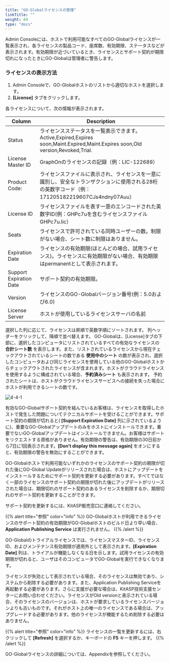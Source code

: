 ```yaml
---
title: "GO-Globalライセンスの管理"
linkTitle: ""
weight: 04
type: "docs"
---
```


Admin Consoleには、ホストで利用可能なすべてのGO-Globalライセンスが一覧表示され、各ライセンスの製品コード、座席数、有効期限、ステータスなどが表示されます。有効期限が近づいているとき、ライセンスとサポート契約が期限切れになったときにGO-Globalは管理者に警告します。

### ライセンスの表示方法

1. Admin Consoleで、GO-Globalホストのリストから適切なホストを選択します。
2. **[License]** タブをクリックします。

各ライセンスについて、次の情報が表示されます。

| Column                 | Description                                                                                                                                                            |
|------------------------|------------------------------------------------------------------------------------------------------------------------------------------------------------------------|
| Status                 | ライセンスステータスを一覧表示できます。Active,Expired,Expires soon,Maint.Expired,Maint.Expires soon,Old version,Revoked,Trial.                                  |
| License Master ID      | GraphOnのライセンスの記録（例：LIC-122689）                                                                                                                   |
| Product Code:          | ライセンスファイルに表示され、ライセンスを一意に識別し、安全なトランザクションに使用される28桁の英数字コード（例：171205182219607CJs4ndny07Auu） |
| License ID             | ライセンスファイルを表す一意のエンコードされた英数字ID(例：GHPc7uを含むライセンスファイルGHPc7u.lic）                                                             |
| Seats                  | ライセンスで許可されている同時ユーザーの数。制限がない場合、シート数に制限はありません。                                                              |
| Expiration Date        | ライセンスの有効期限(ほとんどの場合、試用ライセンス)。ライセンスに有効期限がない場合、有効期限はpermanentとして表示されます。         |
| Support Expiration Date| サポート契約の有効期限。                                                                                                                              |
| Version                | ライセンスのGO-Globalバージョン番号(例：5.0および6.0)                                                                                                           |
| License Server         | ホストが使用しているライセンスサーバの名前                                                                                                                |

選択した列に応じて、ライセンスは昇順で英数字順にソートされます。
列ヘッダーをクリックして、降順で並べ替えます。 GO-Globalは、[License]タブの下部に、選択したコンピュータにリストされているすべての有効なライセンスの **合計シート数** を表示します。また、リストされているライセンスから現在チェックアウトされているシートの数である **使用中のシート** の数が表示され、選択したコンピュータおよび同じライセンスを使用している他のGO-Globalホストからチェックアウトされたライセンスが含まれます。ホストがクラウドライセンスを使用するように構成されている場合、**予約済みシート** も表示されます。
予約されたシートは、ホストがクラウドライセンスサービスへの接続を失った場合にホストが利用できるシートの数です。

![4-4-1](/img/4-4-1.png) 

有効なGO-Globalサポート契約を結んでいるお客様は、ライセンスを取得したホストで発生した問題についてテクニカルサポートを受けることができます。サポート契約の期限が切れると( **[Support Expiration Date]** 列に示されているように)、重要なGO-Globalアップデートのみをホストにインストールできます。重要でないGO-Globalアップデートはインストールできません。お客様はサポートをリクエストする資格がありません。有効期限の警告は、有効期限の30日前から7日に1回表示されます。**[Don't display this message again]** をオンにすると、有効期限の警告を無効にすることができます。

GO-Globalホストで利用可能ないずれかのライセンスのサポート契約の期限が切れた後にGO-Global Updateがリリースされた場合は、ホストにアップデートをインストールするためにサポート契約を更新する必要があります。すべてではなく一部のライセンスのサポート契約の期限が切れた後にアップデートがリリースされた場合は、期限切れのサポート契約のあるライセンスを削除するか、期限切れのサポート契約を更新することができます。

サポート契約を更新するには、KitASP販売窓口に連絡してください。

{{% alert title="参照" color="info" %}}
GO-Globalホストが利用できるライセンスのサポート契約の有効期限がGO-Globalホストのビルド日より早い場合、**Application Publishing Service** は実行されません。
{{% /alert %}}


GO-Globalのトライアルライセンスでは、ライセンスマスターID、ライセンスID、およびメンテナンス有効期限が適用外として表示されます。**[Expiration Date]** 列は、トライアルが機能しなくなる日を示します。試用ライセンスの有効期限が切れると、ユーザはそのコンピュータでGO-Globalを実行できなくなります。

ライセンスが失効として表示されている場合、そのライセンスは無効であり、システムから削除する必要があります。また、Application Publishing Serviceを再起動する必要があります。さらに支援が必要な場合は、KitASP技術支援センターにお問い合わせください。ライセンスがOld versionと表示されている場合、そのライセンスのバージョンは、ホストが要求しているライセンスバージョンよりも古いものです。それがホスト上の唯一のライセンスである場合は、アップグレードする必要があります。他のライセンスが機能するため削除する必要はありません。

{{% alert title="参照" color="info" %}}
ライセンスの一覧を更新するには、右クリックして **[Refresh]** を選択するか、キーボードの **F5** キーを押します。
{{% /alert %}}


GO-Globalライセンスの詳細については、Appendixを参照してください。